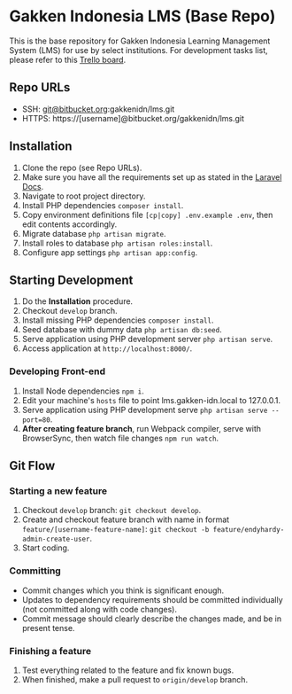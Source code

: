 # Gakken Indonesia LMS (Base Repo)

This is the base repository for Gakken Indonesia Learning Management System (LMS) for use by select institutions. For development tasks list, please refer to this [Trello board](https://trello.com/b/DVniKQs7/lms).

## Repo URLs

- SSH: git@bitbucket.org:gakkenidn/lms.git
- HTTPS: https://[username]@bitbucket.org/gakkenidn/lms.git

## Installation

1. Clone the repo (see Repo URLs).
2. Make sure you have all the requirements set up as stated in the [Laravel Docs](https://laravel.com/docs/5.6/installation).
3. Navigate to root project directory.
4. Install PHP dependencies `composer install`.
5. Copy environment definitions file `[cp|copy] .env.example .env`, then edit contents accordingly.
6. Migrate database `php artisan migrate`.
7. Install roles to database `php artisan roles:install`.
8. Configure app settings `php artisan app:config`.

## Starting Development
1. Do the **Installation** procedure.
2. Checkout `develop` branch.
3. Install missing PHP dependencies `composer install`.
4. Seed database with dummy data `php artisan db:seed`.
5. Serve application using PHP development server `php artisan serve`.
6. Access application at `http://localhost:8000/`.

### Developing Front-end
1. Install Node dependencies `npm i`.
2. Edit your machine's `hosts` file to point lms.gakken-idn.local to 127.0.0.1.
3. Serve application using PHP development serve `php artisan serve --port=80`.
4. **After creating feature branch**, run Webpack compiler, serve with BrowserSync, then watch file changes `npm run watch`.

## Git Flow

### Starting a new feature
1. Checkout `develop` branch: `git checkout develop`.
2. Create and checkout feature branch with name in format `feature/[username-feature-name]`: `git checkout -b feature/endyhardy-admin-create-user`.
3. Start coding.

### Committing
- Commit changes which you think is significant enough.
- Updates to dependency requirements should be committed individually (not committed along with code changes).
- Commit message should clearly describe the changes made, and be in present tense.

### Finishing a feature
1. Test everything related to the feature and fix known bugs.
2. When finished, make a pull request to `origin/develop` branch.